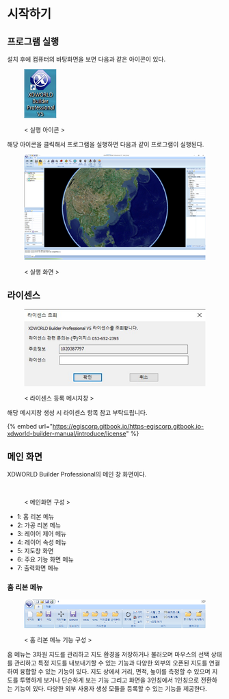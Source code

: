 # 시작하기

## 프로그램 실행

설치 후에 컴퓨터의 바탕화면을 보면 다음과 같은 아이콘이 있다.

<figure><img src=".gitbook/assets/start_1.png" alt=""><figcaption><p>&#x3C; 실행 아이콘 ></p></figcaption></figure>

해당 아이콘을 클릭해서 프로그램을 실행하면 다음과 같이 프로그램이 실행된다.

<figure><img src=".gitbook/assets/start_2.png" alt=""><figcaption><p>&#x3C; 실행 화면 ></p></figcaption></figure>

## 라이센스

<figure><img src=".gitbook/assets/licence_1.jpg" alt=""><figcaption><p>&#x3C; 라이센스 등록 메시지창 ></p></figcaption></figure>

해당 메시지창 생성 시 라이센스 항목 참고 부탁드립니다.

{% embed url="https://egiscorp.gitbook.io/https-egiscorp.gitbook.io-xdworld-builder-manual/introduce/license" %}

## 메인 화면

XDWORLD Builder Professional의 메인 창 화면이다.

<figure><img src=".gitbook/assets/start_3.png" alt=""><figcaption><p>&#x3C; 메인화면 구성 ></p></figcaption></figure>

-   1: 홈 리본 메뉴
-   2: 가공 리본 메뉴
-   3: 레이어 제어 메뉴
-   4: 레이어 속성 메뉴
-   5: 지도창 화면
-   6: 주요 기능 화면 메뉴
-   7: 출력화면 메뉴

### 홈 리본 메뉴

<figure><img src=".gitbook/assets/start_4.png" alt=""><figcaption><p>&#x3C; 홈 리본 메뉴 기능 구성 ></p></figcaption></figure>

홈 메뉴는 3차원 지도를 관리하고 지도 환경을 저장하거나 불러오며 마우스의 선택 상태를 관리하고 특정 지도를 내보내기할 수 있는 기능과 다양한 외부의 오픈된 지도를 연결하여 융합할 수 있는 기능이 있다. 지도 상에서 거리, 면적, 높이를 측정할 수 있으며 지도를 투명하게 보거나 단순하게 보는 기능 그리고 화면을 3인칭에서 1인칭으로 전환하는 기능이 있다. 다양한 외부 사용자 생성 모듈을 등록할 수 있는 기능을 제공한다.
